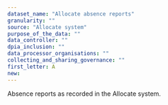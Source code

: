 ```yaml
---
dataset_name: "Allocate absence reports"
granularity: ""
source: "Allocate system"
purpose_of_the_data: ""
data_controller: ""
dpia_inclusion: ""
data_processor_organisations: ""
collecting_and_sharing_governance: ""
first_letter: A
new: 
---
```

Absence reports as recorded in the Allocate system.